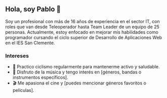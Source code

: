 ## Hola, soy Pablo 👋

Soy un profesional con más de 16 años de experiencia en el sector IT, con roles que van desde Teleoperador hasta Team Leader de un equipo de 25 personas. Actualmente, estoy enfocado en mejorar mis habilidades como programador
cursando el ciclo superior de Desarrollo de Aplicaciones Web en el IES San Clemente.


### Intereses

- 🚴 Practico ciclismo regularmente para mantenerme activo y saludable.
- 🎵 Disfruto de la música y tengo interés en [géneros, bandas o instrumentos específicos].
- 🎬 Me apasiona el cine y [puedes mencionar géneros favoritos o películas].
